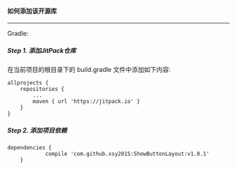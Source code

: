 #### 如何添加该开源库
_ _ _
Gradle:

##### Step 1. 添加JitPack仓库

在当前项目的根目录下的 build.gradle 文件中添加如下内容:

	allprojects {
		repositories {
			...
			maven { url 'https://jitpack.io' }
		}
	}
##### Step 2. 添加项目依赖
```
dependencies {
	        compile 'com.github.xsy2015:ShowButtonLayout:v1.0.1'
	}
```
